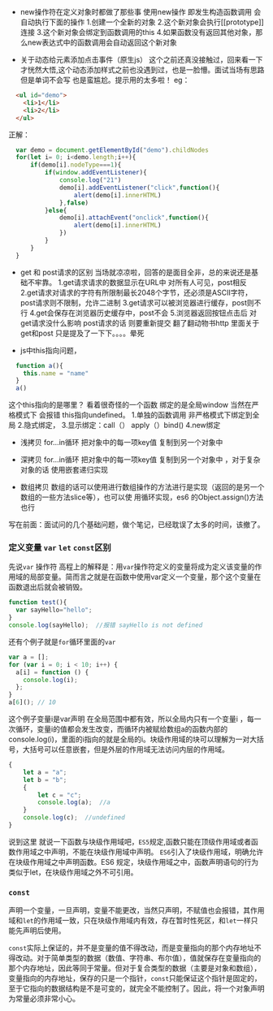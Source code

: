 * new操作符在定义对象时都做了那些事 
使用new操作 即发生构造函数调用 会自动执行下面的操作
1.创建一个全新的对象
2.这个新对象会执行[[prototype]]连接
3.这个新对象会绑定到函数调用的this
4.如果函数没有返回其他对象，那么new表达式中的函数调用会自动返回这个新对象

* 关于动态给元素添加点击事件（原生js）
这个之前还真没接触过，回来看一下才恍然大悟,这个动态添加样式之前也没遇到过，也是一脸懵。面试当场有思路但是单词不会写 也是蛮尴尬。提示用的太多啦！
eg：
```html
  <ul id="demo">
    <li>1</li>
    <li>2</li>
  </ul>
```
正解：
```javascript
  var demo = document.getElementById("demo").childNodes
  for(let i= 0; i<demo.length;i++){
      if(demo[i].nodeType===1){
          if(window.addEventListener){
              console.log("21")
              demo[i].addEventListener("click",function(){
                  alert(demo[i].innerHTML)
              },false)
          }else{
              demo[i].attachEvent("onclick",function(){
                  alert(demo[i].innerHTML)
              })
          }  
      }
  }
```

* get 和 post请求的区别
当场就凉凉啦，回答的是面目全非，总的来说还是基础不牢靠。
1.get请求请求的数据显示在URL中 对所有人可见，post相反
2.get请求对请求的字符有所限制最长2048个字节，还必须是ASCII字符，post请求则不限制，允许二进制
3.get请求可以被浏览器进行缓存，post则不行
4.get会保存在浏览器历史缓存中，post不会
5.浏览器返回按钮点击后 对get请求没什么影响 post请求的话 则要重新提交
翻了翻动物书http 里面关于get和post 只是提及了一下下。。。。晕死

* js中this指向问题，
```javascript
  function a(){
    this.name = "name"
  }
  a()
```
这个this指向的是哪里？
看着很奇怪的一个函数 绑定的是全局window 当然在严格模式下 会报错 this指向undefined。
1.单独的函数调用 非严格模式下绑定到全局
2.隐式绑定，
3.显示绑定：call（） apply（）bind()
4.new绑定



* 浅拷贝
  for...in循环 把对象中的每一项key值 复制到另一个对象中
    
* 深拷贝
  for...in循环 把对象中的每一项key值 复制到另一个对象中 ，对于复杂对象的话 使用嵌套递归实现


* 数组拷贝
  数组的话可以使用进行数组操作的方法进行是实现（返回的是另一个数组的一些方法slice等），也可以使 
  用循环实现，es6 的Object.assign()方法也行





写在前面：面试问的几个基础问题，做个笔记，已经耽误了太多的时间，该撤了。

### 定义变量 `var` `let` `const`区别

先说`var` 操作符 高程上的解释是：用`var`操作符定义的变量将成为定义该变量的作用域的局部变量。简而言之就是在函数中使用var定义一个变量，那个这个变量在函数退出后就会被销毁。
```javascript
function test(){
  var sayHello="hello";
}
console.log(sayHello);  //报错 sayHello is not defined
```
还有个例子就是`for`循环里面的`var`
```javascript
var a = [];
for (var i = 0; i < 10; i++) {
  a[i] = function () {
    console.log(i);
  };
}
a[6](); // 10
```
这个例子变量i是var声明 在全局范围中都有效，所以全局内只有一个变量i ，每一次循环，变量i的值都会发生改变，而循环内被赋给数组a的函数内部的console.log(i)，里面的i指向的就是全局的i。块级作用域的块可以理解为一对大括号，大括号可以任意嵌套，但是外层的作用域无法访问内层的作用域。
```javascript
{
    let a = "a";
    let b = "b";
    {
        let c = "c";
        console.log(a);  //a
    }
    console.log(c);  //undefined
}
```
说到这里 就说一下函数与块级作用域吧，`ES5`规定,函数只能在顶级作用域或者函数作用域之中声明，不能在块级作用域中声明。
`ES6`引入了块级作用域，明确允许在块级作用域之中声明函数。ES6 规定，块级作用域之中，函数声明语句的行为类似于let，在块级作用域之外不可引用。


### `const`
声明一个变量，一旦声明，变量不能更改，当然只声明，不赋值也会报错，其作用域和`let`的作用域一致，只在块级作用域内有效，存在暂时性死区，和`let`一样只能先声明后使用。

`const`实际上保证的，并不是变量的值不得改动，而是变量指向的那个内存地址不得改动。对于简单类型的数据（数值、字符串、布尔值），值就保存在变量指向的那个内存地址，因此等同于常量。但对于复合类型的数据（主要是对象和数组），变量指向的内存地址，保存的只是一个指针，`const`只能保证这个指针是固定的，至于它指向的数据结构是不是可变的，就完全不能控制了。因此，将一个对象声明为常量必须非常小心。






